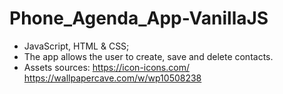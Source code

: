 # Phone_Agenda_App-VanillaJS
- JavaScript, HTML & CSS;
- The app allows the user to create, save and delete contacts.
- Assets sources:
  https://icon-icons.com/
  https://wallpapercave.com/w/wp10508238
